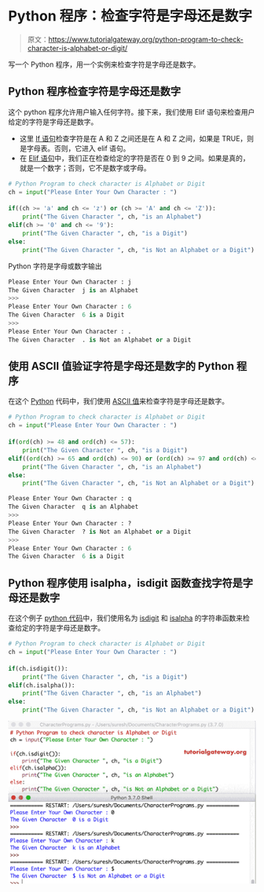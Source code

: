 # Python 程序：检查字符是字母还是数字

> 原文：<https://www.tutorialgateway.org/python-program-to-check-character-is-alphabet-or-digit/>

写一个 Python 程序，用一个实例来检查字符是字母还是数字。

## Python 程序检查字符是字母还是数字

这个 python 程序允许用户输入任何字符。接下来，我们使用 Elif 语句来检查用户给定的字符是字母还是数字。

*   这里 [If 语句](https://www.tutorialgateway.org/python-if-statement/)检查字符是在 A 和 Z 之间还是在 A 和 Z 之间，如果是 TRUE，则是字母表。否则，它进入 elif 语句。
*   在 [Elif 语句](https://www.tutorialgateway.org/python-elif-statement/)中，我们正在检查给定的字符是否在 0 到 9 之间。如果是真的，就是一个数字；否则，它不是数字或字母。

```py
# Python Program to check character is Alphabet or Digit
ch = input("Please Enter Your Own Character : ")

if((ch >= 'a' and ch <= 'z') or (ch >= 'A' and ch <= 'Z')): 
    print("The Given Character ", ch, "is an Alphabet") 
elif(ch >= '0' and ch <= '9'):
    print("The Given Character ", ch, "is a Digit")
else:
    print("The Given Character ", ch, "is Not an Alphabet or a Digit")
```

Python 字符是字母或数字输出

```py
Please Enter Your Own Character : j
The Given Character  j is an Alphabet
>>> 
Please Enter Your Own Character : 6
The Given Character  6 is a Digit
>>> 
Please Enter Your Own Character : .
The Given Character  . is Not an Alphabet or a Digit
```

## 使用 ASCII 值验证字符是字母还是数字的 Python 程序

在这个 [Python](https://www.tutorialgateway.org/python-tutorial/) 代码中，我们使用 [ASCII 值](https://www.tutorialgateway.org/ascii-table/)来检查字符是字母还是数字。

```py
# Python Program to check character is Alphabet or Digit
ch = input("Please Enter Your Own Character : ")

if(ord(ch) >= 48 and ord(ch) <= 57): 
    print("The Given Character ", ch, "is a Digit") 
elif((ord(ch) >= 65 and ord(ch) <= 90) or (ord(ch) >= 97 and ord(ch) <= 122)):
    print("The Given Character ", ch, "is an Alphabet")
else:
    print("The Given Character ", ch, "is Not an Alphabet or a Digit")
```

```py
Please Enter Your Own Character : q
The Given Character  q is an Alphabet
>>> 
Please Enter Your Own Character : ?
The Given Character  ? is Not an Alphabet or a Digit
>>> 
Please Enter Your Own Character : 6
The Given Character  6 is a Digit
```

## Python 程序使用 isalpha，isdigit 函数查找字符是字母还是数字

在这个例子 [python 代码](https://www.tutorialgateway.org/python-programming-examples/)中，我们使用名为 [isdigit](https://www.tutorialgateway.org/python-isdigit/) 和 [isalpha](https://www.tutorialgateway.org/python-isalpha/) 的字符串函数来检查给定的字符是字母还是数字。

```py
# Python Program to check character is Alphabet or Digit
ch = input("Please Enter Your Own Character : ")

if(ch.isdigit()):
    print("The Given Character ", ch, "is a Digit")
elif(ch.isalpha()):
    print("The Given Character ", ch, "is an Alphabet")
else:
    print("The Given Character ", ch, "is Not an Alphabet or a Digit")
```

![Python Program to check character is Alphabet or Digit 3](img/4ae21d09b1a30f977d71681032e25fef.png)